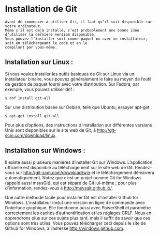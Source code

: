 # Installation de Git
```
Avant de commencer à utiliser Git, il faut qu’il soit disponible sur votre ordinateur. 
Même s’il est déjà installé, c’est probablement une bonne idée d’utiliser la dernière version disponible. 
Vous pouvez l’installer soit comme paquet ou avec un installateur, soit en téléchargeant le code et en le
compilant par vous-même.
```
## Installation sur Linux :

Si vous voulez installer les outils basiques de Git sur Linux via un installateur binaire, vous pouvez généralement le faire au moyen de l’outil de gestion de paquet fourni avec votre distribution. Sur Fedora, par exemple, vous pouvez utiliser dnf :

```
$ dnf install git-all
```
Sur une distribution basée sur Debian, telle que Ubuntu, essayer apt-get :

```
$ apt-get install git-all
```
Pour plus d’options, des instructions d’installation sur différentes versions Unix sont disponibles sur le site web de Git, à http://git-scm.com/download/linux.

## Installation sur Windows :

Il existe aussi plusieurs manières d’installer Git sur Windows. L’application officielle est disponible au téléchargement sur le site web de Git. Rendez-vous sur http://git-scm.com/download/win et le téléchargement démarrera automatiquement. Notez que c’est un projet nommé Git for Windows (appelé aussi msysGit), qui est séparé de Git lui-même ; pour plus d’information, rendez-vous à http://msysgit.github.io/.

Une autre méthode facile pour installer Git est d’installer Github for Windows. L’installateur inclut une version en ligne de commande avec l’interface graphique. Elle fonctionne aussi avec PowerShell et paramètre correctement les caches d’authentification et les réglages CRLF. Nous en apprendrons plus sur ces sujets plus tard, mais il suffit de savoir que ces options sont très utiles. Vous pouvez télécharger ceci depuis le site de Github for Windows, à l’adresse http://windows.github.com.
